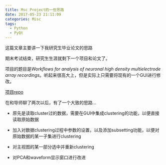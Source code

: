 ```yaml
---
title: Msc Project的一些思路
date: 2017-05-23 21:11:09
categories: Misc
tags:
  - Python
  - PyQt
---
```

这篇文章主要讲一下我研究生毕业论文的思路
<!-- more -->
期末考试结束，研究生生涯就剩下一个项目和论文了。

项目的题目是*Workflows for analysis of neuronal high density multielectrode array recordings*。听起来很高大上，但是实际上只需要将现有的一个GUI进行修改。

[项目repo](https://github.com/caolingyu/herding-spikes)

在和导师聊了两次以后，有了一个大致的思路...

- 原先是读取cluster过的数据，需要在GUI中集成clustering的功能，以便直接读取原始数据

- 加入对数据clustering过程中参数的设置，以及添加subsetting功能，以便对原始数据的某一子集进行clustering

- 对主视图的某一部分选中并重新clustering

- 对PCA和waveform显示窗口进行改进

